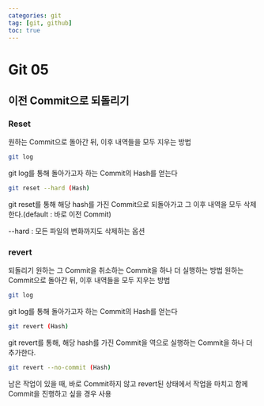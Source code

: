 ```yaml
---
categories: git
tag: [git, github]
toc: true
---
```

# Git 05



## 이전 Commit으로 되돌리기

### Reset

원하는 Commit으로 돌아간 뒤, 이후 내역들을 모두 지우는 방법

```bash
git log
```

git log를 통해 돌아가고자 하는 Commit의 Hash를 얻는다

```bash
git reset --hard (Hash)
```

git reset를 통해 해당 hash를 가진 Commit으로 되돌아가고 그 이후 내역을 모두 삭제한다.(default : 바로 이전 Commit)

--hard : 모든 파일의 변화까지도 삭제하는 옵션



### revert

되돌리기 원하는 그 Commit을 취소하는 Commit을 하나 더 실행하는 방법	원하는 Commit으로 돌아간 뒤, 이후 내역들을 모두 지우는 방법

```bash
git log
```

git log를 통해 돌아가고자 하는 Commit의 Hash를 얻는다

```bash
git revert (Hash)
```

git revert를 통해, 해당 hash를 가진 Commit을 역으로 실행하는 Commit을 하나 더 추가한다.

```bash
git revert --no-commit (Hash)
```
남은 작업이 있을 때, 바로 Commit하지 않고 revert된 상태에서 작업을 마치고 함께 Commit을 진행하고 싶을 경우 사용

